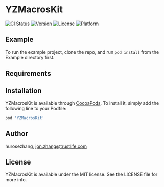 # YZMacrosKit

[![CI Status](https://img.shields.io/travis/hurosezhang/YZMacrosKit.svg?style=flat)](https://travis-ci.org/hurosezhang/YZMacrosKit)
[![Version](https://img.shields.io/cocoapods/v/YZMacrosKit.svg?style=flat)](https://cocoapods.org/pods/YZMacrosKit)
[![License](https://img.shields.io/cocoapods/l/YZMacrosKit.svg?style=flat)](https://cocoapods.org/pods/YZMacrosKit)
[![Platform](https://img.shields.io/cocoapods/p/YZMacrosKit.svg?style=flat)](https://cocoapods.org/pods/YZMacrosKit)

## Example

To run the example project, clone the repo, and run `pod install` from the Example directory first.

## Requirements

## Installation

YZMacrosKit is available through [CocoaPods](https://cocoapods.org). To install
it, simply add the following line to your Podfile:

```ruby
pod 'YZMacrosKit'
```

## Author

hurosezhang, jon.zhang@trustlife.com

## License

YZMacrosKit is available under the MIT license. See the LICENSE file for more info.
